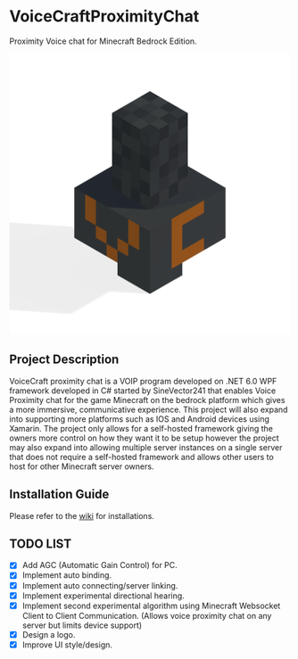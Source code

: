 # VoiceCraftProximityChat

Proximity Voice chat for Minecraft Bedrock Edition.

![VoiceCraft](./VoiceCraft.Mobile/VoiceCraft.Mobile.Android/Resources/drawable/vc.png)

## Project Description
VoiceCraft proximity chat is a VOIP program developed on .NET 6.0 WPF framework developed in C# started by SineVector241 that enables Voice Proximity chat for the game Minecraft on the bedrock platform which gives a more immersive, communicative experience. This project will also expand into supporting more platforms such as IOS and Android devices using Xamarin. The project only allows for a self-hosted framework giving the owners more control on how they want it to be setup however the project may also expand into allowing multiple server instances on a single server that does not require a self-hosted framework and allows other users to host for other Minecraft server owners.

## Installation Guide
Please refer to the [wiki](https://github.com/SineVector241/VoiceCraft-MCBE_Proximity_Chat/wiki) for installations.

## TODO LIST
- [x] Add AGC (Automatic Gain Control) for PC.
- [x] Implement auto binding.
- [x] Implement auto connecting/server linking.
- [x] Implement experimental directional hearing.
- [x] Implement second experimental algorithm using Minecraft Websocket Client to Client Communication. (Allows voice proximity chat on any server but limits device support)
- [x] Design a logo.
- [x] Improve UI style/design.
